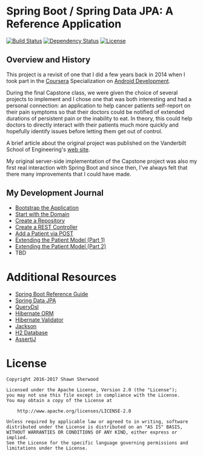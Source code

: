 # Spring Boot / Spring Data JPA: A Reference Application

[![Build Status](https://travis-ci.org/ssherwood/spring-boot-jpa.svg)](https://travis-ci.org/ssherwood/spring-boot-jpa)
[![Dependency Status](https://www.versioneye.com/user/projects/589f261a940b23003d2b00fc/badge.svg)](https://www.versioneye.com/user/projects/589f261a940b23003d2b00fc)
[![License](https://img.shields.io/badge/license-Apache%20License%202.0-brightgreen.svg)](http://www.apache.org/licenses/LICENSE-2.0.html)

## Overview and History

This project is a revisit of one that I did a few years back in 2014 when I took part in the
[Coursera](https://www.coursera.org/) Specialization on [Android Development](https://www.coursera.org/specializations/android-app-development).

During the final Capstone class, we were given the choice of several projects to implement and I
chose one that was both interesting and had a personal connection: an application to help cancer
patients self-report on their pain symptoms so that their doctors could be notified of extended
durations of persistent pain or the inability to eat.  In theory, this could help doctors to
directly interact with their patients much more quickly and hopefully identify issues before
letting them get out of control.

A brief article about the original project was published on the Vanderbilt School of Engineering's
[web site](http://engineering.vanderbilt.edu/news/2014/capstone-app-project-for-mooc-aims-to-track-help-manage-cancer-patients-pain/).

My original server-side implementation of the Capstone project was also my first real interaction
with Spring Boot and since then, I've always felt that there many improvements that I could have
made.

## My Development Journal

- [Bootstrap the Application](http://undertree.io/spring-boot-jpa/bootstrap-your-application)
- [Start with the Domain](http://undertree.io/spring-boot-jpa/start-with-a-domain-entity)
- [Create a Repository](http://undertree.io/spring-boot-jpa/create-a-repository)
- [Create a REST Controller](http://undertree.io/spring-boot-jpa/create-a-rest-controller)
- [Add a Patient via POST](http://undertree.io/spring-boot-jpa/add-patient-via-post-method)
- [Extending the Patient Model (Part 1)](http://undertree.io/spring-boot-jpa/extending-patient-model-1)
- [Extending the Patient Model (Part 2)](http://undertree.io/spring-boot-jpa/extending-patient-model-2)
- TBD

# Additional Resources

- [Spring Boot Reference Guide](https://docs.spring.io/spring-boot/docs/current/reference/html/)
- [Spring Data JPA](http://docs.spring.io/spring-data/jpa/docs/current/reference/html/)
- [QueryDsl](http://www.querydsl.com/)
- [Hibernate ORM](http://hibernate.org/orm/)
- [Hibernate Validator](http://hibernate.org/validator/)
- [Jackson](http://wiki.fasterxml.com/JacksonHome)
- [H2 Database](http://www.h2database.com/html/main.html)
- [AssertjJ](https://joel-costigliola.github.io/assertj/)

# License

    Copyright 2016-2017 Shawn Sherwood

    Licensed under the Apache License, Version 2.0 (the "License");
    you may not use this file except in compliance with the License.
    You may obtain a copy of the License at

        http://www.apache.org/licenses/LICENSE-2.0

    Unless required by applicable law or agreed to in writing, software
    distributed under the License is distributed on an "AS IS" BASIS,
    WITHOUT WARRANTIES OR CONDITIONS OF ANY KIND, either express or implied.
    See the License for the specific language governing permissions and
    limitations under the License.
